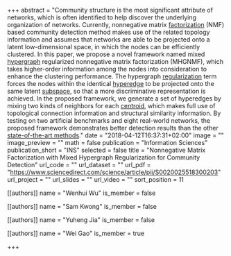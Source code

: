 +++
abstract = "Community structure is the most significant attribute of networks, which is often identified to help discover the underlying organization of networks. Currently, nonnegative matrix [factorization](https://www.sciencedirect.com/topics/mathematics/factorization) (NMF) based community detection method makes use of the related topology information and assumes that networks are able to be projected onto a latent low-dimensional space, in which the nodes can be efficiently clustered. In this paper, we propose a novel framework named mixed [hypergraph](https://www.sciencedirect.com/topics/mathematics/hypergraph) regularized nonnegative matrix factorization (MHGNMF), which takes higher-order information among the nodes into consideration to enhance the clustering performance. The hypergraph [regularization](https://www.sciencedirect.com/topics/mathematics/regularization) term forces the nodes within the identical [hyperedge](https://www.sciencedirect.com/topics/computer-science/hyperedges) to be projected onto the same latent [subspace](https://www.sciencedirect.com/topics/engineering/subspace), so that a more discriminative representation is achieved. In the proposed framework, we generate a set of hyperedges by mixing two kinds of neighbors for each [centroid](https://www.sciencedirect.com/topics/mathematics/centroid), which makes full use of topological connection information and structural similarity information. By testing on two artificial benchmarks and eight real-world networks, the proposed framework demonstrates better detection results than the other [state-of-the-art methods](https://www.sciencedirect.com/topics/engineering/state-of-the-art-method)."
date = "2018-04-12T16:37:31+02:00"
image = ""
image_preview = ""
math = false
publication = "Information Sciences"
publication_short = "INS"
selected = false
title = "Nonnegative Matrix Factorization with Mixed Hypergraph Regularization for Community Detection"
url_code = ""
url_dataset = ""
url_pdf = "https://www.sciencedirect.com/science/article/pii/S0020025518300203"
url_project = ""
url_slides = ""
url_video = ""
sort_position = 11



[[authors]]
    name = "Wenhui Wu"
    is_member = false

[[authors]]
    name = "Sam Kwong"
    is_member = false

[[authors]]
    name = "Yuheng Jia"
    is_member = false

[[authors]]
    name = "Wei Gao"
    is_member = true



+++



